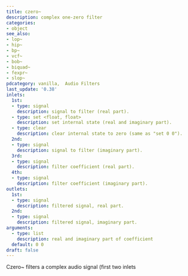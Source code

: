 ```yaml
---
title: czero~
description: complex one-zero filter
categories:
- object
see_also:
- lop~
- hip~
- bp~
- vcf~
- bob~
- biquad~
- fexpr~
- slop~
pdcategory: vanilla,  Audio Filters
last_update: '0.38'
inlets:
  1st:
  - type: signal
    description: signal to filter (real part).
  - type: set <float, float>
    description: set internal state (real and imaginary part).
  - type: clear
    description: clear internal state to zero (same as "set 0 0").
  2nd:
  - type: signal
    description: signal to filter (imaginary part).
  3rd:
  - type: signal
    description: filter coefficient (real part).
  4th:
  - type: signal
    description: filter coefficient (imaginary part).
outlets:
  1st:
  - type: signal
    description: filtered signal, real part.
  2nd:
  - type: signal
    description: filtered signal, imaginary part.
arguments:
  - type: list
    description: real and imaginary part of coefficient 
  default: 0 0
draft: false
---
```

Czero~ filters a complex audio signal (first two inlets
